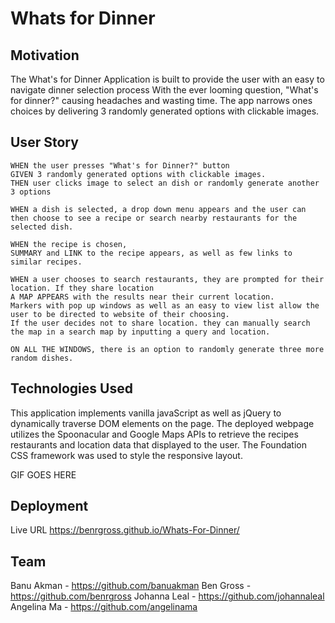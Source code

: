 # Whats for Dinner

## Motivation
The What's for Dinner Application is built to provide the user with an easy to navigate dinner selection process
With the ever looming question, "What's for dinner?" causing headaches and wasting time. The app narrows ones choices by delivering 3 randomly generated options with clickable images. 

## User Story
```
WHEN the user presses "What's for Dinner?" button
GIVEN 3 randomly generated options with clickable images. 
THEN user clicks image to select an dish or randomly generate another 3 options

WHEN a dish is selected, a drop down menu appears and the user can then choose to see a recipe or search nearby restaurants for the selected dish. 

WHEN the recipe is chosen,
SUMMARY and LINK to the recipe appears, as well as few links to similar recipes. 

WHEN a user chooses to search restaurants, they are prompted for their location. If they share location 
A MAP APPEARS with the results near their current location.
Markers with pop up windows as well as an easy to view list allow the user to be directed to website of their choosing. 
If the user decides not to share location. they can manually search the map in a search map by inputting a query and location. 

ON ALL THE WINDOWS, there is an option to randomly generate three more random dishes.
```

## Technologies Used
This application implements vanilla javaScript as well as jQuery to dynamically traverse DOM elements on the page. 
The deployed webpage utilizes the Spoonacular and Google Maps APIs to retrieve the recipes restaurants and location data that displayed to the user. 
The Foundation CSS framework was used to style the responsive layout.

GIF GOES HERE

## Deployment
Live URL https://benrgross.github.io/Whats-For-Dinner/

## Team

Banu Akman - https://github.com/banuakman
Ben Gross - https://github.com/benrgross
Johanna Leal - https://github.com/johannaleal
Angelina Ma - https://github.com/angelinama